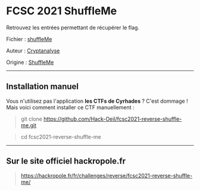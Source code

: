 # FCSC 2021 ShuffleMe

Retrouvez les entrées permettant de récupérer le flag.

Fichier : [shuffleMe](shuffleMe)



Auteur : [Cryptanalyse](https://twitter.com/Cryptanalyse)

Origine : [ShuffleMe](https://hackropole.fr/fr/challenges/reverse/fcsc2021-reverse-shuffle-me/)




-----------

## Installation manuel
Vous n'utilisez pas l'application **les CTFs de Cyrhades** ? C'est dommage !
Mais voici comment installer ce CTF manuellement :

> git clone https://github.com/Hack-Oeil/fcsc2021-reverse-shuffle-me.git

> cd fcsc2021-reverse-shuffle-me


-----------

## Sur le site officiel hackropole.fr
> https://hackropole.fr/fr/challenges/reverse/fcsc2021-reverse-shuffle-me/